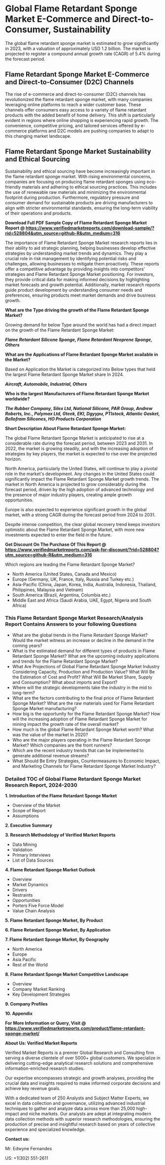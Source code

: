 <h1>Global Flame Retardant Sponge Market E-Commerce and Direct-to-Consumer, Sustainability</h1><p class=""><p>The global flame retardant sponge market is estimated to grow significantly in 2023, with a valuation of approximately USD 1.2 billion. The market is projected to register a compound annual growth rate (CAGR) of 5.4% during the forecast period.</p><h2>Flame Retardant Sponge Market E-Commerce and Direct-to-Consumer (D2C) Channels</h2><p>The rise of e-commerce and direct-to-consumer (D2C) channels has revolutionized the flame retardant sponge market, with many companies leveraging online platforms to reach a wider customer base. These channels offer consumers easy access to a variety of flame retardant products with the added benefit of home delivery. This shift is particularly evident in regions where online shopping is experiencing rapid growth. The convenience, competitive pricing, and tailored services offered by e-commerce platforms and D2C models are pushing companies to adapt to this changing market landscape.</p><h2>Flame Retardant Sponge Market Sustainability and Ethical Sourcing</h2><p>Sustainability and ethical sourcing have become increasingly important in the flame retardant sponge market. With rising environmental concerns, companies are focusing on producing flame retardant sponges using eco-friendly materials and adhering to ethical sourcing practices. This includes the use of renewable raw materials and minimizing the environmental footprint during production. Furthermore, regulatory pressure and consumer demand for sustainable products are driving manufacturers to align with stricter environmental standards, ensuring the long-term viability of their operations and products.</p></p><p class=""><strong>Download Full PDF Sample Copy of Flame Retardant Sponge Market Report @ <a href="https://www.verifiedmarketreports.com/download-sample/?rid=528804&utm_source=github-R&utm_medium=316" target="_blank">https://www.verifiedmarketreports.com/download-sample/?rid=528804&utm_source=github-R&utm_medium=316</a></strong></p><p>The importance of&nbsp;Flame Retardant Sponge Market research reports lies in their ability to aid strategic planning, helping businesses develop effective strategies by understanding market trends and dynamics. They play a crucial role in risk management by identifying potential risks and challenges, allowing businesses to mitigate them proactively. These reports offer a competitive advantage by providing insights into competitors' strategies and Flame Retardant Sponge Market positioning. For investors, they provide critical data for making informed decisions by highlighting market forecasts and growth potential. Additionally, market research reports guide product development by understanding consumer needs and preferences, ensuring products meet market demands and drive business growth.</p><p><strong>What are the&nbsp;Type driving the growth of the Flame Retardant Sponge Market?</strong></p><p id="" class="">Growing demand for below Type around the world has had a direct impact on the growth of the Flame Retardant Sponge Market:</p><p class=""><em><strong>Flame Retardant Silicone Sponge, Flame Retardant Neoprene Sponge, Others</strong></em></p><p class=""><strong>What are the&nbsp;Applications&nbsp;of Flame Retardant Sponge Market available in the Market?</strong></p><p id="" class="">Based on Application the Market is categorized into Below types that held the largest Flame Retardant Sponge Market share In 2024.</p><p class=""><em><strong>Aircraft, Automobile, Industrial, Others</strong></em></p><p class=""><strong>Who is the largest Manufacturers of Flame Retardant Sponge Market worldwide?</strong></p><p><em><strong>The Rubber Company, Silex Ltd, National Silicone, PAR Group, Andrew Roberts, Inc., Polymax Ltd, Gteek, EKI, Dgyypu, PTIstock, Atlantic Gasket, Bellofram Silicones, HO Products Corporation</strong></em></p><p id="" class=""><strong>Short Description About Flame Retardant Sponge Market:</strong></p><p>The global Flame Retardant Sponge Market is anticipated to rise at a considerable rate during the forecast period, between 2023 and 2031. In 2022, the market is growing steadily, and with the increasing adoption of strategies by key players, the market is expected to rise over the projected horizon.</p><p>North America, particularly the United States, will continue to play a pivotal role in the market's development. Any changes in the United States could significantly impact the Flame Retardant Sponge Market growth trends. The market in North America is projected to grow considerably during the forecast period, driven by the high adoption of advanced technology and the presence of major industry players, creating ample growth opportunities.</p><p>Europe is also expected to experience significant growth in the global market, with a strong CAGR during the forecast period from 2024 to 2031.</p><p>Despite intense competition, the clear global recovery trend keeps investors optimistic about the Flame Retardant Sponge Market, with more new investments expected to enter the field in the future.</p><p id="" class=""><strong>Get Discount On The Purchase Of This Report @ <a href="https://www.verifiedmarketreports.com/ask-for-discount/?rid=528804?utm_source=github-R&utm_medium=316" target="_blank">https://www.verifiedmarketreports.com/ask-for-discount/?rid=528804?utm_source=github-R&utm_medium=316</a></strong></p><p class="">Which regions are leading the Flame Retardant Sponge Market?</p><ul><li>North America (United States, Canada and Mexico)</li><li>Europe (Germany, UK, France, Italy, Russia and Turkey etc.)</li><li>Asia-Pacific (China, Japan, Korea, India, Australia, Indonesia, Thailand, Philippines, Malaysia and Vietnam)</li><li>South America (Brazil, Argentina, Columbia etc.)</li><li>Middle East and Africa (Saudi Arabia, UAE, Egypt, Nigeria and South Africa)</li></ul><h3 id="" class="">This Flame Retardant Sponge Market Research/Analysis Report Contains Answers to your following Questions</h3><ul><li>What are the global trends in the Flame Retardant Sponge Market? Would the market witness an increase or decline in the demand in the coming years?</li><li>What is the estimated demand for different types of products in Flame Retardant Sponge Market? What are the upcoming industry applications and trends for the Flame Retardant Sponge Market?</li><li>What Are Projections of Global Flame Retardant Sponge Market Industry Considering Capacity, Production and Production Value? What Will Be the Estimation of Cost and Profit? What Will Be Market Share, Supply and Consumption? What about imports and Export?</li><li>Where will the strategic developments take the industry in the mid to long-term?</li><li>What are the factors contributing to the final price of Flame Retardant Sponge Market? What are the raw materials used for Flame Retardant Sponge Market manufacturing?</li><li>How big is the opportunity for the Flame Retardant Sponge Market? How will the increasing adoption of Flame Retardant Sponge Market for mining impact the growth rate of the overall market?</li><li>How much is the global Flame Retardant Sponge Market worth? What was the value of the market In 2020?</li><li>Who are the major players operating in the Flame Retardant Sponge Market? Which companies are the front runners?</li><li>Which are the recent industry trends that can be implemented to generate additional revenue streams?</li><li>What Should Be Entry Strategies, Countermeasures to Economic Impact, and Marketing Channels for Flame Retardant Sponge Market Industry?</li></ul><h3 id="" class="">Detailed TOC of Global Flame Retardant Sponge Market Research Report, 2024-2030</h3><p id="" class=""><strong>1. Introduction of the Flame Retardant Sponge Market</strong></p><ul><li>Overview of the Market</li><li>Scope of Report</li><li>Assumptions</li></ul><p id="" class=""><strong>2. Executive Summary</strong></p><p id="" class=""><strong>3. Research Methodology of Verified Market Reports</strong></p><ul><li>Data Mining</li><li>Validation</li><li>Primary Interviews</li><li>List of Data Sources</li></ul><p id="" class=""><strong>4. Flame Retardant Sponge Market Outlook</strong></p><ul><li>Overview</li><li>Market Dynamics</li><li>Drivers</li><li>Restraints</li><li>Opportunities</li><li>Porters Five Force Model</li><li>Value Chain Analysis</li></ul><p id="" class=""><strong>5. Flame Retardant Sponge Market, By Product</strong></p><p id="" class=""><strong>6. Flame Retardant Sponge Market, By Application</strong></p><p id="" class=""><strong>7. Flame Retardant Sponge Market, By Geography</strong></p><ul><li>North America</li><li>Europe</li><li>Asia Pacific</li><li>Rest of the World</li></ul><p id="" class=""><strong>8. Flame Retardant Sponge Market Competitive Landscape</strong></p><ul><li>Overview</li><li>Company Market Ranking</li><li>Key Development Strategies</li></ul><p id="" class=""><strong>9. Company Profiles</strong></p><p id="" class=""><strong>10. Appendix</strong></p><p id="" class=""><strong>For More Information or Query, Visit @ <a href="https://www.verifiedmarketreports.com/product/flame-retardant-sponge-market/" target="_blank">https://www.verifiedmarketreports.com/product/flame-retardant-sponge-market/</a></strong></p><p id="" class=""><strong>About Us: Verified Market Reports</strong></p><p id="" class="">Verified Market Reports is a premier Global Research and Consulting firm serving a diverse clientele of over 5000+ global customers. We specialize in delivering cutting-edge analytical research solutions and comprehensive information-enriched research studies.</p><p id="" class="">Our expertise encompasses strategic and growth analyses, providing the crucial data and insights required to make informed corporate decisions and achieve key revenue goals.</p><p id="" class="">With a dedicated team of 250 Analysts and Subject Matter Experts, we excel in data collection and governance, utilizing advanced industrial techniques to gather and analyze data across more than 25,000 high-impact and niche markets. Our analysts are adept at integrating modern data collection methods with superior research methodologies, ensuring the production of precise and insightful research based on years of collective experience and specialized knowledge.</p><p id="" class=""><strong>Contact us:</strong></p><p id="" class="">Mr. Edwyne Fernandes</p><p id="" class="">US: +1(302) 551-2611</p>